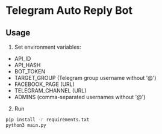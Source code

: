 # Telegram Auto Reply Bot

## Usage

1. Set environment variables:

- API_ID
- API_HASH
- BOT_TOKEN
- TARGET_GROUP (Telegram group username without '@')
- FACEBOOK_PAGE (URL)
- TELEGRAM_CHANNEL (URL)
- ADMINS (comma-separated usernames without '@')

2. Run

```bash
pip install -r requirements.txt
python3 main.py
